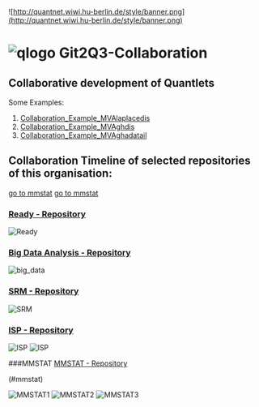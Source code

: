 
![http://quantnet.wiwi.hu-berlin.de/style/banner.png](http://quantnet.wiwi.hu-berlin.de/style/banner.png)

# ![qlogo](http://quantnet.wiwi.hu-berlin.de/graphics/quantlogo.png) **Git2Q3-Collaboration**


## Collaborative development of Quantlets

Some Examples:

1. [Collaboration_Example_MVAlaplacedis](https://github.com/QuantLet/Collaboration_Example_MVAlaplacedis)
2. [Collaboration_Example_MVAghdis](https://github.com/QuantLet/Collaboration_Example_MVAghdis)
3. [Collaboration_Example_MVAghadatail](https://github.com/QuantLet/Collaboration_Example_MVAghadatail)



## Collaboration Timeline of selected repositories of this organisation:

[go to mmstat](#mmstat)
[go to mmstat](###MMSTAT)

### [Ready - Repository](https://github.com/QuantLet/Ready)

![Ready](gh_visu_Ready_collaboration_5.png)

### [Big Data Analysis - Repository](https://github.com/QuantLet/big_data_analysis)

![big_data](gh_visu_big_data_collaboration_1.png)

### [SRM - Repository](https://github.com/QuantLet/SRM)

![SRM](gh_visu_SRM_collaboration_4.png)

### [ISP - Repository](https://github.com/lborke/statsintro_python)

![ISP](gh_visu_ISP_collaboration_1.png)
![ISP](gh_visu_ISP_collaboration_2.png)

###MMSTAT
[MMSTAT - Repository](https://github.com/QuantLet/MMSTAT)

(#mmstat)

![MMSTAT1](gh_visu_MMSTAT_collaboration_1.png)
![MMSTAT2](gh_visu_MMSTAT_collaboration_2.png)
![MMSTAT3](gh_visu_MMSTAT_collaboration_3.png)
